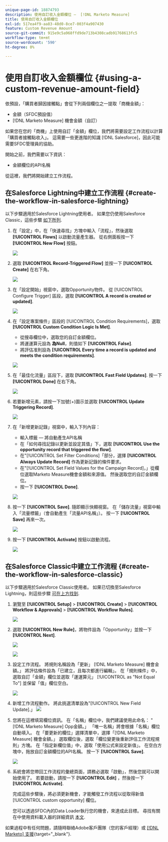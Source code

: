 ```yaml
---
unique-page-id: 18874793
description: 使用自訂收入金額欄位 —  [!DNL Marketo Measure]
title: 使用自訂收入金額欄位
exl-id: 517ea4f9-aa83-48d0-8ce7-003f4a907430
feature: Custom Revenue Amount
source-git-commit: 915e9c5a968ffd9de713b4308cadb91768613fc5
workflow-type: tm+mt
source-wordcount: '590'
ht-degree: 0%

---
```


# 使用自訂收入金額欄位 {#using-a-custom-revenue-amount-field}

依預設，「購買者歸因接觸點」會從下列兩個欄位之一提取「商機金額」：

* 金額（SFDC預設值）
* [!DNL Marketo Measure] 機會金額（自訂）

如果您在您的「商機」上使用自訂「金額」欄位，我們將需要設定工作流程以計算「購買者接觸點收入」。 這需要一些更進階的知識 [!DNL Salesforce]，因此可能需要SFDC管理員的協助。

開始之前，我們需要以下資訊：

* 金額欄位的API名稱

從這裡，我們將開始建立工作流程。

## 在Salesforce Lightning中建立工作流程 {#create-the-workflow-in-salesforce-lightning}

以下步驟適用於Salesforce Lightning使用者。 如果您仍使用Salesforce Classic，這些步驟 [如下所列](#create-the-workflow-in-salesforce-classic).

1. 在「設定」中，在「快速尋找」方塊中輸入「流程」，然後選取 **[!UICONTROL Flows]** 以啟動流量產生器。 從右側面板按一下 **[!UICONTROL New Flow]** 按鈕。

   ![](assets/using-a-custom-revenue-amount-field-1.png)

1. 選取 **[!UICONTROL Record-Triggered Flow]** 並按一下 **[!UICONTROL Create]** 在右下角。

   ![](assets/using-a-custom-revenue-amount-field-2.png)

1. 在「設定開始」視窗中，選取Opportunity物件。 從 [!UICONTROL Configure Trigger] 區段，選取 **[!UICONTROL A record is created or updated]**.

   ![](assets/using-a-custom-revenue-amount-field-3.png)

1. 在「設定專案條件」區段的 [!UICONTROL Condition Requirements]，選取 **[!UICONTROL Custom Condition Logic Is Met]**.
   * 從搜尋欄位中，選取您的自訂金額欄位。
   * 將運運算元設為 **為Null**，則值如下 **[!UICONTROL False]**.
   * 將評估准則設為 **[!UICONTROL Every time a record is updated and meets the condition requirements]**.

   ![](assets/using-a-custom-revenue-amount-field-4.png)

1. 在「最佳化流量」區段下，選取 **[!UICONTROL Fast Field Updates]**. 按一下 **[!UICONTROL Done]** 在右下角。

   ![](assets/using-a-custom-revenue-amount-field-5.png)

1. 若要新增元素，請按一下加號(+)圖示並選取 **[!UICONTROL Update Triggering Record]**.

   ![](assets/using-a-custom-revenue-amount-field-6.png)

1. 在「新增更新記錄」視窗中，輸入下列內容：

   * 輸入標籤 — 將自動產生API名稱
   * 在「如何尋找記錄以更新並設定其值」下，選取 **[!UICONTROL Use the opportunity record that triggered the flow]**.
   * 在&quot;[!UICONTROL Set Filter Conditions]「部分，選擇 **[!UICONTROL Always Update Record]** 作為更新記錄的條件要求。
   * 在&quot;[!UICONTROL Set Field Values for the Campaign Record]，」從欄位選取Marketo Measure機會金額和來源值。 然後選取您的自訂金額欄位。
   * 按一下 **[!UICONTROL Done]**.

   ![](assets/using-a-custom-revenue-amount-field-7.png)

1. 按一下 **[!UICONTROL Save]**. 隨即顯示快顯視窗。 在「儲存流量」視窗中輸入「流量標籤」（會自動產生「流量API名稱」）。 按一下 **[!UICONTROL Save]** 再來一次。

   ![](assets/using-a-custom-revenue-amount-field-8.png)

1. 按一下 **[!UICONTROL Activate]** 按鈕以啟動流程。

   ![](assets/using-a-custom-revenue-amount-field-9.png)

## 在Salesforce Classic中建立工作流程 {#create-the-workflow-in-salesforce-classic}

以下步驟適用於Salesforce Classic使用者。 如果已切換至Salesforce Lightning，則這些步驟 [可在上方找到](#create-the-workflow-in-salesforce-lightning).

1. 瀏覽至 **[!UICONTROL Setup]** > **[!UICONTROL Create]** > **[!UICONTROL Workflow & Approvals]** > **[!UICONTROL Workflow Rules]**.

   ![](assets/using-a-custom-revenue-amount-field-10.png)

1. 選取 **[!UICONTROL New Rule]**，將物件設為「Opportunity」並按一下 **[!UICONTROL Next]**.

   ![](assets/using-a-custom-revenue-amount-field-11.png)

   ![](assets/using-a-custom-revenue-amount-field-12.png)

1. 設定工作流程。 將規則名稱設為「更新」 [!DNL Marketo Measure] 機會金額。」 將評估條件設為「已建立，且每次都進行編輯」。 在「規則條件」中，選取自訂「金額」欄位並選取「運運算元」 [!UICONTROL as "Not Equal To"] 並保留「值」欄位空白。

   ![](assets/using-a-custom-revenue-amount-field-13.png)

1. 新增工作流程動作。 將此挑選清單設為&quot;[!UICONTROL New Field Update].」
   ![](assets/using-a-custom-revenue-amount-field-14.png)

1. 您將在這裡填寫欄位資訊。 在「名稱」欄位中，我們建議使用此命名： &quot;[!DNL Marketo Measure] Opp金額。」 「唯一名稱」將會根據「名稱」欄位自動填入。 在「要更新的欄位」選擇清單中，選擇「[!DNL Marketo Measure] 機會金額。」 選取欄位後，選取「欄位變更後重新評估工作流程規則」方塊。 在「指定新欄位值」中，選取「使用公式來設定新值」。 在空白方塊中，拖放自訂金額欄位的API名稱。 按一下 **[!UICONTROL Save]**.

   ![](assets/using-a-custom-revenue-amount-field-15.png)

1. 系統會將您帶回工作流程的彙總頁面，請務必選取「啟動」，然後您就可以開始使用了。 若要啟動，請按一下 **[!UICONTROL Edit]** ，然後按一下 **[!UICONTROL Activate]**.

   完成這些步驟後，將必須更新機會，才能觸發工作流程以從取得新值 [!UICONTROL custom opportunity] 欄位。

   您可以透過SFDC內的Data Loader執行您的機會，來達成此目標。 尋找有關在中使用資料載入器的詳細資訊 [本文](/help/advanced-marketo-measure-features/custom-revenue-amount/using-data-loader-to-update-marketo-measure-custom-amount-field.md).

如果過程中有任何問題，請隨時聯絡Adobe客戶團隊（您的客戶經理）或 [[!DNL Marketo] 支援](https://nation.marketo.com/t5/support/ct-p/Support){target="_blank"}.
